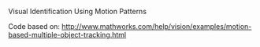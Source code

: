 Visual Identification Using Motion Patterns

Code based on:
http://www.mathworks.com/help/vision/examples/motion-based-multiple-object-tracking.html
